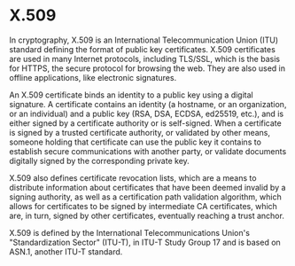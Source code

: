 # X.509


In cryptography, X.509 is an International Telecommunication Union (ITU)
standard defining the format of public key certificates. X.509
certificates are used in many Internet protocols, including TLS/SSL,
which is the basis for HTTPS, the secure protocol for browsing the web.
They are also used in offline applications, like electronic signatures.

An X.509 certificate binds an identity to a public key using a digital
signature. A certificate contains an identity (a hostname, or an
organization, or an individual) and a public key (RSA, DSA, ECDSA,
ed25519, etc.), and is either signed by a certificate authority or is
self-signed. When a certificate is signed by a trusted certificate
authority, or validated by other means, someone holding that certificate
can use the public key it contains to establish secure communications
with another party, or validate documents digitally signed by the
corresponding private key.

X.509 also defines certificate revocation lists, which are a means to
distribute information about certificates that have been deemed invalid
by a signing authority, as well as a certification path validation
algorithm, which allows for certificates to be signed by intermediate CA
certificates, which are, in turn, signed by other certificates,
eventually reaching a trust anchor.

X.509 is defined by the International Telecommunications Union's
"Standardization Sector" (ITU-T), in ITU-T Study Group 17 and is based
on ASN.1, another ITU-T standard.


